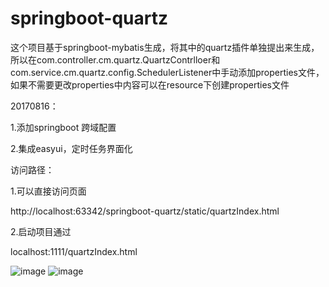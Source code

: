 # springboot-quartz
这个项目基于springboot-mybatis生成，将其中的quartz插件单独提出来生成，所以在com.controller.cm.quartz.QuartzContrlloer和
com.service.cm.quartz.config.SchedulerListener中手动添加properties文件，
如果不需要更改properties中内容可以在resource下创建properties文件

20170816：

1.添加springboot 跨域配置

2.集成easyui，定时任务界面化

访问路径：

1.可以直接访问页面

http://localhost:63342/springboot-quartz/static/quartzIndex.html

2.启动项目通过

localhost:1111/quartzIndex.html

![image](https://github.com/a736875071/springboot-quartz/blob/master/src/main/resources/static/list.png)
![image](https://github.com/a736875071/springboot-quartz/blob/master/src/main/resources/static/add.png)